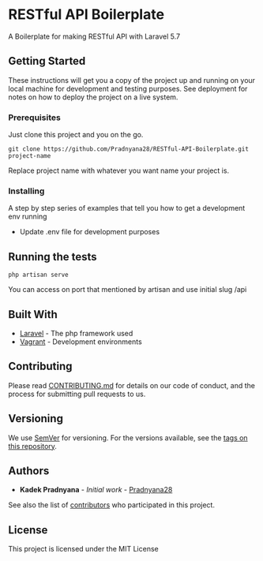 # RESTful API Boilerplate
A Boilerplate for making RESTful API with Laravel 5.7

## Getting Started

These instructions will get you a copy of the project up and running on your local machine for development and testing purposes. See deployment for notes on how to deploy the project on a live system.

### Prerequisites

Just clone this project and you on the go.

```
git clone https://github.com/Pradnyana28/RESTful-API-Boilerplate.git project-name
```

Replace project name with whatever you want name your project is.

### Installing

A step by step series of examples that tell you how to get a development env running

* Update .env file for development purposes


## Running the tests

```
php artisan serve
```

You can access on port that mentioned by artisan and use initial slug /api

## Built With

* [Laravel](https://www.laravel.com) - The php framework used
* [Vagrant](https://www.vagrantup.com/) - Development environments

## Contributing

Please read [CONTRIBUTING.md](https://github.com/Pradnyana28/RESTful-API-Boilerplate/CONTRIBUTING.md) for details on our code of conduct, and the process for submitting pull requests to us.

## Versioning

We use [SemVer](http://semver.org/) for versioning. For the versions available, see the [tags on this repository](https://github.com/Pradnyana28/RESTful-API-Boilerplate/tags). 

## Authors

* **Kadek Pradnyana** - *Initial work* - [Pradnyana28](https://github.com/Pradnyana28)

See also the list of [contributors](https://github.com/Pradnyana28/RESTful-API-Boilerplate/contributors) who participated in this project.

## License

This project is licensed under the MIT License
